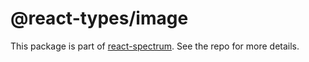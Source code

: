 # @react-types/image

This package is part of [react-spectrum](https://github.com/watheia/rsp-kit). See the repo for more details.
